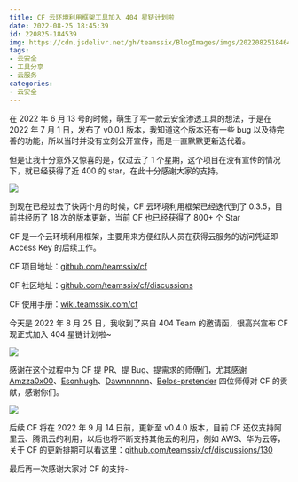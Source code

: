 ```yaml
---
title: CF 云环境利用框架工具加入 404 星链计划啦
date: 2022-08-25 18:45:39
id: 220825-184539
img: https://cdn.jsdelivr.net/gh/teamssix/BlogImages/imgs/202208251846408.png
tags:
- 云安全
- 工具分享
- 云服务
categories:
- 云安全
---
```


在 2022 年 6 月 13 号的时候，萌生了写一款云安全渗透工具的想法，于是在 2022 年 7 月 1 日，发布了 v0.0.1 版本，我知道这个版本还有一些 bug 以及待完善的功能，所以当时并没有立刻公开宣传，而是一直默默更新迭代着。

但是让我十分意外又惊喜的是，仅过去了 1 个星期，这个项目在没有宣传的情况下，就已经获得了近 400 的 star，在此十分感谢大家的支持。

![](https://cdn.jsdelivr.net/gh/teamssix/BlogImages/imgs/202208251846897.png)

到现在已经过去了快两个月的时候，CF 云环境利用框架已经迭代到了 0.3.5，目前共经历了 18 次的版本更新，当前 CF 也已经获得了 800+ 个 Star

CF 是一个云环境利用框架，主要用来方便红队人员在获得云服务的访问凭证即 Access Key 的后续工作。

CF 项目地址：[github.com/teamssix/cf](https://github.com/teamssix/cf)

CF 社区地址：[github.com/teamssix/cf/discussions](https://github.com/teamssix/cf/discussions)

CF 使用手册：[wiki.teamssix.com/cf](https://wiki.teamssix.com/cf)

今天是 2022 年 8 月 25 日，我收到了来自 404 Team 的邀请函，很高兴宣布 CF 现正式加入 404 星链计划啦~

![](https://cdn.jsdelivr.net/gh/teamssix/BlogImages/imgs/202208251846737.gif)

感谢在这个过程中为 CF 提 PR、提 Bug、提需求的师傅们，尤其感谢 [Amzza0x00](https://github.com/Amzza0x00)、[Esonhugh](https://github.com/Esonhugh)、[Dawnnnnnn](https://github.com/Dawnnnnnn)、[Belos-pretender](https://github.com/Belos-pretender) 四位师傅对 CF 的贡献，感谢你们。

![](https://cdn.jsdelivr.net/gh/teamssix/BlogImages/imgs/202208251846408.png)

后续 CF 将在 2022 年 9 月 14 日前，更新至 v0.4.0 版本，目前 CF 还仅支持阿里云、腾讯云的利用，以后也将不断支持其他云的利用，例如 AWS、华为云等，关于 CF 的更新排期可以看这里：[github.com/teamssix/cf/discussions/130](https://github.com/teamssix/cf/discussions/130)

最后再一次感谢大家对 CF 的支持~